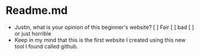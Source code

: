 # Readme.md


- Justin, what is your opinion of this beginner's website?
[ ] Fair
[ ] bad
[ ] or just horrible
- Keep in my mind that this is the first website I created using this new tool I found called github.
